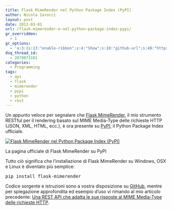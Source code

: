 ```yaml
---
title: Flask MimeRender nel Python Package Index (PyPI)
author: Nicola Iarocci
layout: post
date: 2012-03-01
url: /flask-mimerender-e-nel-python-package-index-pypi/
gr_overridden:
  - 1
gr_options:
  - 'a:3:{s:13:"enable-ribbon";s:4:"Show";s:10:"github-url";s:49:"https://github.com/nicolaiarocci/flask-mimerender";s:11:"ribbon-type";s:1:"5";}'
dsq_thread_id:
  - 2078073161
categories:
  - Programming
tags:
  - api
  - flask
  - mimerender
  - pypi
  - python
  - rest
---
```

Un appunto veloce per segnalare che <a title="Flask MimeRender sy PyPI" href="http://pypi.python.org/pypi/Flask-MimeRender/0.1.1" target="_blank">Flask MimeRender</a>, il mio strumento RESTful per il rendering basato sul MIME Media-Type delle richieste HTTP (JSON, XML, HTML, ecc.), è ora presente su <a title="PyPI - the Python Package Index" href="http://pypi.python.org/pypi" target="_blank">PyPI</a>, il Python Package Index ufficiale.

<div id="attachment_4492" style="width: 590px" class="wp-caption alignright">
  <a href="http://pypi.python.org/pypi/Flask-MimeRender/0.1.1"><img class="size-full wp-image-4492" title="Flask MimeRender" src="http://i2.wp.com/nicolaiarocci.com/wp-content/uploads/Flask-MimeRender.png?fit=525%2C355" alt="Flask MimeRender nel Python Package Index (PyPI)" srcset="http://i2.wp.com/nicolaiarocci.com/wp-content/uploads/Flask-MimeRender.png?w=580 580w, http://i2.wp.com/nicolaiarocci.com/wp-content/uploads/Flask-MimeRender.png?resize=150%2C101 150w, http://i2.wp.com/nicolaiarocci.com/wp-content/uploads/Flask-MimeRender.png?resize=300%2C202 300w, http://i2.wp.com/nicolaiarocci.com/wp-content/uploads/Flask-MimeRender.png?resize=443%2C300 443w" sizes="(max-width: 525px) 100vw, 525px" data-recalc-dims="1" /></a>
  
  <p class="wp-caption-text">
    La pagina ufficiale di Flask MimeRender su PyPI
  </p>
</div>

Tutto ciò significa che l&#8217;installazione di Flask MimeRender su Windows, OSX e Linux è diventato più semplice:

<pre class="brush:shell">pip install flask-mimerender</pre>

Codice sorgente e istruzioni sono a vostra disposizione su <a title="Flask-MimeRender su GitHub" href="https://github.com/nicolaiarocci/flask-mimerender" target="_blank">GitHub</a>, mentre per spiegazione approfondita ed esempio d&#8217;uso vi rimando al mio articolo precedente: [Una REST API che adatta le sue risposte al MIME Media-Type delle richieste HTTP][1].

 [1]: http://nicolaiarocci.com/come-implementare-un-web-service-rest-che-adatta-le-risposte-al-mime-media-type-delle-richieste-http/ "Una REST API che adatta le sue risposte al MIME Media-Type delle richieste HTTP"
